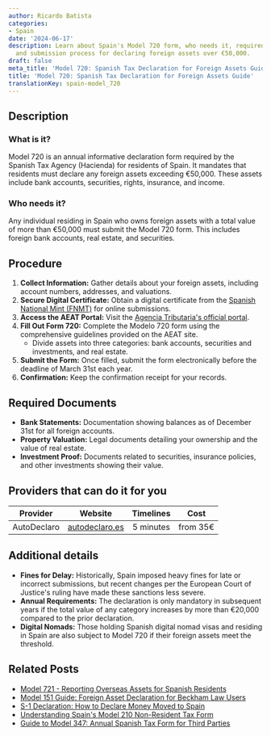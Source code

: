 ```yaml
---
author: Ricardo Batista
categories:
- Spain
date: '2024-06-17'
description: Learn about Spain's Model 720 form, who needs it, required documents,
  and submission process for declaring foreign assets over €50,000.
draft: false
meta_title: 'Model 720: Spanish Tax Declaration for Foreign Assets Guide'
title: 'Model 720: Spanish Tax Declaration for Foreign Assets Guide'
translationKey: spain-model_720
---
```


## Description
### What is it?
Model 720 is an annual informative declaration form required by the Spanish Tax Agency (Hacienda) for residents of Spain. It mandates that residents must declare any foreign assets exceeding €50,000. These assets include bank accounts, securities, rights, insurance, and income.

### Who needs it?
Any individual residing in Spain who owns foreign assets with a total value of more than €50,000 must submit the Model 720 form. This includes foreign bank accounts, real estate, and securities.

## Procedure
1. **Collect Information:** Gather details about your foreign assets, including account numbers, addresses, and valuations.
2. **Secure Digital Certificate:** Obtain a digital certificate from the [Spanish National Mint (FNMT)](https://www.sede.fnmt.gob.es/) for online submissions.
3. **Access the AEAT Portal:** Visit the [Agencia Tributaria's official portal](https://sede.agenciatributaria.gob.es).
4. **Fill Out Form 720:** Complete the Modelo 720 form using the comprehensive guidelines provided on the AEAT site.
   - Divide assets into three categories: bank accounts, securities and investments, and real estate.
5. **Submit the Form:** Once filled, submit the form electronically before the deadline of March 31st each year.
6. **Confirmation:** Keep the confirmation receipt for your records.

## Required Documents
- **Bank Statements:** Documentation showing balances as of December 31st for all foreign accounts.
- **Property Valuation:** Legal documents detailing your ownership and the value of real estate.
- **Investment Proof:** Documents related to securities, insurance policies, and other investments showing their value.

## Providers that can do it for you
| Provider        |     Website     |     Timelines    |       Cost      |
| :-------------: | :-------------: |  :-------------: | :-------------: |
| AutoDeclaro | [autodeclaro.es](https://autodeclaro.es/?ref=26) |  5 minutes | from 35€ |

## Additional details
- **Fines for Delay:** Historically, Spain imposed heavy fines for late or incorrect submissions, but recent changes per the European Court of Justice's ruling have made these sanctions less severe.
- **Annual Requirements:** The declaration is only mandatory in subsequent years if the total value of any category increases by more than €20,000 compared to the prior declaration.
- **Digital Nomads:** Those holding Spanish digital nomad visas and residing in Spain are also subject to Model 720 if their foreign assets meet the threshold.
## Related Posts

- [Model 721 - Reporting Overseas Assets for Spanish Residents](https://tramitit.com/guides/spain/model_721/)
- [Model 151 Guide: Foreign Asset Declaration for Beckham Law Users](https://tramitit.com/guides/spain/model_151/)
- [S-1 Declaration: How to Declare Money Moved to Spain](https://tramitit.com/guides/spain/s1_declaration/)
- [Understanding Spain's Model 210 Non-Resident Tax Form](https://tramitit.com/guides/spain/model_210/)
- [Guide to Model 347: Annual Spanish Tax Form for Third Parties](https://tramitit.com/guides/spain/model_347/)